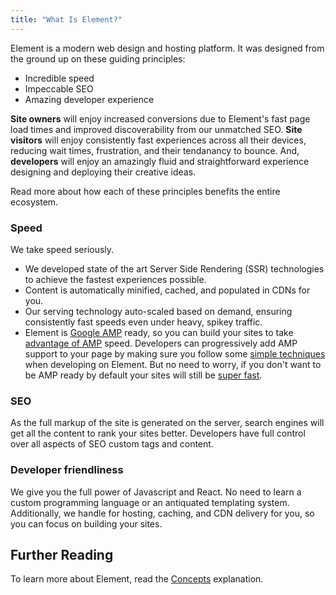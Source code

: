 ```yaml
---
title: "What Is Element?"
---
```


Element is a modern web design and hosting platform. It was designed from the ground up on these guiding principles:

- Incredible speed
- Impeccable SEO
- Amazing developer experience

**Site owners** will enjoy increased conversions due to Element's fast page load times and improved discoverability from our unmatched SEO. **Site visitors** will enjoy consistently fast experiences across all their devices, reducing wait times, frustration, and their tendanancy to bounce. And, **developers** will enjoy an amazingly fluid and straightforward experience designing and deploying their creative ideas.

Read more about how each of these principles benefits the entire ecosystem.

### Speed

We take speed seriously.

- We developed state of the art Server Side Rendering (SSR) technologies to achieve the fastest experiences possible.
- Content is automatically minified, cached, and populated in CDNs for you.
- Our serving technology auto-scaled based on demand, ensuring consistently fast speeds even under heavy, spikey traffic.
- Element is [Google AMP](https://developers.google.com/amp) ready, so you can build your sites to take [advantage of AMP](https://amp.dev/about/how-amp-works/) speed. Developers can progressively add AMP support to your page by making sure you follow some [simple techniques](http://simple-amp-techniques) when developing on Element. But no need to worry, if you don't want to be AMP ready by default your sites will still be [super fast](http://keeping-sites-fast).

### SEO

As the full markup of the site is generated on the server, search engines will get all the content to rank your sites better. Developers have full control over all aspects of SEO custom tags and content.

### Developer friendliness

We give you the full power of Javascript and React. No need to learn a custom programming language or an antiquated templating system. Additionally, we handle for hosting, caching, and CDN delivery for you, so you can focus on building your sites.

## Further Reading

To learn more about Element, read the [Concepts](/explanations/element-concepts) explanation.